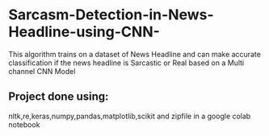 # Sarcasm-Detection-in-News-Headline-using-CNN-
This algorithm trains on a dataset of News Headline and can make accurate classification if the news headline is Sarcastic or Real based on a Multi channel CNN Model
## Project done using:
nltk,re,keras,numpy,pandas,matplotlib,scikit and zipfile in a google colab notebook
